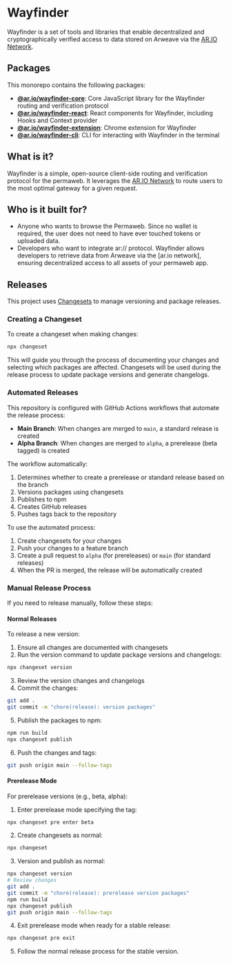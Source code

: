 # Wayfinder

Wayfinder is a set of tools and libraries that enable decentralized and cryptographically verified access to data stored on Arweave via the [AR.IO Network](https://ar.io).

## Packages

This monorepo contains the following packages:

- **[@ar.io/wayfinder-core](./packages/core)**: Core JavaScript library for the Wayfinder routing and verification protocol
- **[@ar.io/wayfinder-react](./packages/react)**: React components for Wayfinder, including Hooks and Context provider
- **[@ar.io/wayfinder-extension](./packages/extension)**: Chrome extension for Wayfinder
- **[@ar.io/wayfinder-cli](./packages/cli)**: CLI for interacting with Wayfinder in the terminal

## What is it?

Wayfinder is a simple, open-source client-side routing and verification protocol for the permaweb. It leverages the [AR.IO Network](https://ar.io) to route users to the most optimal gateway for a given request.

## Who is it built for?

- Anyone who wants to browse the Permaweb. Since no wallet is required, the user does not need to have ever touched tokens or uploaded data.
- Developers who want to integrate ar:// protocol. Wayfinder allows developers to retrieve data from Arweave via the [ar.io network], ensuring decentralized access to all assets of your permaweb app.

## Releases

This project uses [Changesets](https://github.com/changesets/changesets) to manage versioning and package releases.

### Creating a Changeset

To create a changeset when making changes:

```bash
npx changeset
```

This will guide you through the process of documenting your changes and selecting which packages are affected. Changesets will be used during the release process to update package versions and generate changelogs.

### Automated Releases

This repository is configured with GitHub Actions workflows that automate the release process:

- **Main Branch**: When changes are merged to `main`, a standard release is created
- **Alpha Branch**: When changes are merged to `alpha`, a prerelease (beta tagged) is created

The workflow automatically:
1. Determines whether to create a prerelease or standard release based on the branch
2. Versions packages using changesets
3. Publishes to npm
4. Creates GitHub releases
5. Pushes tags back to the repository

To use the automated process:
1. Create changesets for your changes
2. Push your changes to a feature branch
3. Create a pull request to `alpha` (for prereleases) or `main` (for standard releases)
4. When the PR is merged, the release will be automatically created

### Manual Release Process

If you need to release manually, follow these steps:

#### Normal Releases

To release a new version:

1. Ensure all changes are documented with changesets
2. Run the version command to update package versions and changelogs:

```bash
npx changeset version
```

3. Review the version changes and changelogs
4. Commit the changes:

```bash
git add .
git commit -m "chore(release): version packages"
```

5. Publish the packages to npm:

```bash
npm run build
npx changeset publish
```

6. Push the changes and tags:

```bash
git push origin main --follow-tags
```

#### Prerelease Mode

For prerelease versions (e.g., beta, alpha):

1. Enter prerelease mode specifying the tag:

```bash
npx changeset pre enter beta
```

2. Create changesets as normal:

```bash
npx changeset
```

3. Version and publish as normal:

```bash
npx changeset version
# Review changes
git add .
git commit -m "chore(release): prerelease version packages"
npm run build
npx changeset publish
git push origin main --follow-tags
```

4. Exit prerelease mode when ready for a stable release:

```bash
npx changeset pre exit
```

5. Follow the normal release process for the stable version.

